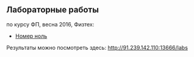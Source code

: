 ## Лабораторные работы
по курсу ФП, весна 2016, Физтех:

* [Номер ноль](/lab0)

Результаты можно посмотреть здесь: http://91.239.142.110:13666/labs

